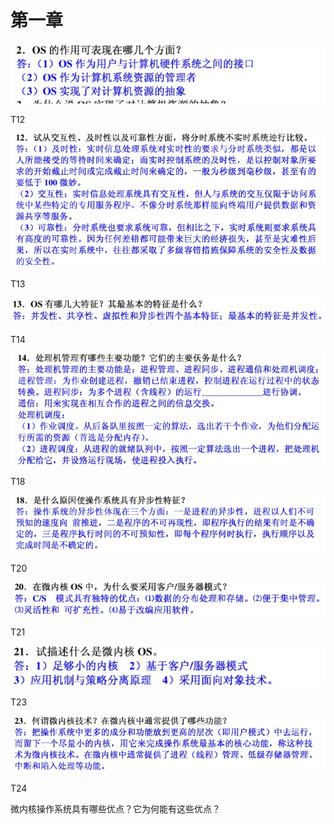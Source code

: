 # 第一章

![](Untitled.assets/1-1.png)

T12

![](Untitled.assets/1-2.png)

T13

![](Untitled.assets/1-3.png)

T14

![](Untitled.assets/1-4.png)

T18

![](Untitled.assets/1-5.png)

T20

![](Untitled.assets/1-6.png)

T21

![](Untitled.assets/1-7.png)

T23

![](Untitled.assets/1-8.png)

T24 

微内核操作系统具有哪些优点？它为何能有这些优点？


